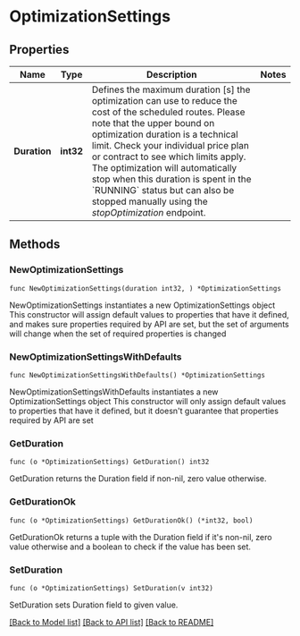 # OptimizationSettings

## Properties

Name | Type | Description | Notes
------------ | ------------- | ------------- | -------------
**Duration** | **int32** | Defines the maximum duration [s] the optimization can use to reduce the cost of the scheduled routes. Please note that the upper bound on optimization duration is a technical limit. Check your individual price plan or contract to see which limits apply. The optimization will automatically stop when this duration is spent in the &#x60;RUNNING&#x60; status but can also be stopped manually using the *stopOptimization* endpoint. | 

## Methods

### NewOptimizationSettings

`func NewOptimizationSettings(duration int32, ) *OptimizationSettings`

NewOptimizationSettings instantiates a new OptimizationSettings object
This constructor will assign default values to properties that have it defined,
and makes sure properties required by API are set, but the set of arguments
will change when the set of required properties is changed

### NewOptimizationSettingsWithDefaults

`func NewOptimizationSettingsWithDefaults() *OptimizationSettings`

NewOptimizationSettingsWithDefaults instantiates a new OptimizationSettings object
This constructor will only assign default values to properties that have it defined,
but it doesn't guarantee that properties required by API are set

### GetDuration

`func (o *OptimizationSettings) GetDuration() int32`

GetDuration returns the Duration field if non-nil, zero value otherwise.

### GetDurationOk

`func (o *OptimizationSettings) GetDurationOk() (*int32, bool)`

GetDurationOk returns a tuple with the Duration field if it's non-nil, zero value otherwise
and a boolean to check if the value has been set.

### SetDuration

`func (o *OptimizationSettings) SetDuration(v int32)`

SetDuration sets Duration field to given value.



[[Back to Model list]](../README.md#documentation-for-models) [[Back to API list]](../README.md#documentation-for-api-endpoints) [[Back to README]](../README.md)


